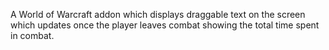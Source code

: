 A World of Warcraft addon which displays draggable text on the screen which updates once the player leaves combat showing the total time spent in combat.
